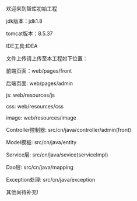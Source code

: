 ﻿欢迎来到智库初始工程
<p></p>
jdk版本：jdk1.8
<p></p>
tomcat版本：8.5.37
<p></p>
IDE工具:IDEA
<p></p>
文件上传请上传至本工程如下位置：
<p></p>
前端页面：web/pages/front
<p></p>
后端页面: web/pages/admin
<p></p>
js: web/resources/js
<p></p>
css: web/resources/css
<p></p>
image: web/resources/image
<p></p>
Controller控制器: src/cn/java/controller/admin(front)
<p></p>
Model模板: src/cn/java/entity
<p></p>
Service层: src/cn/java/sevice(serviceImpl)
<p></p>
Dao层: src/cn/java/mapping
<p></p>
Exception处理: src/cn/java/exception
<p></p>
其他尚待补充!
